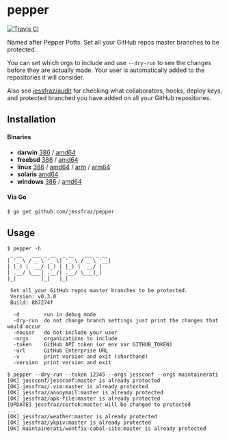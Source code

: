 # pepper

[![Travis CI](https://travis-ci.org/jessfraz/pepper.svg?branch=master)](https://travis-ci.org/jessfraz/pepper)

Named after Pepper Potts. Set all your GitHub repos master branches to be
protected.

You can set which orgs to include and use `--dry-run` to see the
changes before they are actually made. Your user is automatically added to the
repositories it will consider.

Also see [jessfraz/audit](https://github.com/jessfraz/audit) for checking what
collaborators, hooks, deploy keys, and protected branched you have added on
all your GitHub repositories.

## Installation

#### Binaries

- **darwin** [386](https://github.com/jessfraz/pepper/releases/download/v0.3.0/pepper-darwin-386) / [amd64](https://github.com/jessfraz/pepper/releases/download/v0.3.0/pepper-darwin-amd64)
- **freebsd** [386](https://github.com/jessfraz/pepper/releases/download/v0.3.0/pepper-freebsd-386) / [amd64](https://github.com/jessfraz/pepper/releases/download/v0.3.0/pepper-freebsd-amd64)
- **linux** [386](https://github.com/jessfraz/pepper/releases/download/v0.3.0/pepper-linux-386) / [amd64](https://github.com/jessfraz/pepper/releases/download/v0.3.0/pepper-linux-amd64) / [arm](https://github.com/jessfraz/pepper/releases/download/v0.3.0/pepper-linux-arm) / [arm64](https://github.com/jessfraz/pepper/releases/download/v0.3.0/pepper-linux-arm64)
- **solaris** [amd64](https://github.com/jessfraz/pepper/releases/download/v0.3.0/pepper-solaris-amd64)
- **windows** [386](https://github.com/jessfraz/pepper/releases/download/v0.3.0/pepper-windows-386) / [amd64](https://github.com/jessfraz/pepper/releases/download/v0.3.0/pepper-windows-amd64)

#### Via Go

```bash
$ go get github.com/jessfraz/pepper
```

## Usage

```console
$ pepper -h
 _ __   ___ _ __  _ __   ___ _ __
| '_ \ / _ \ '_ \| '_ \ / _ \ '__|
| |_) |  __/ |_) | |_) |  __/ |
| .__/ \___| .__/| .__/ \___|_|
|_|        |_|   |_|

 Set all your GitHub repos master branches to be protected.
 Version: v0.3.0
 Build: 8b7274f

  -d        run in debug mode
  -dry-run  do not change branch settings just print the changes that would occur
  -nouser   do not include your user
  -orgs     organizations to include
  -token    GitHub API token (or env var GITHUB_TOKEN)
  -url      GitHub Enterprise URL
  -v        print version and exit (shorthand)
  -version  print version and exit
```

```console
$ pepper --dry-run --token 12345 --orgs jessconf --orgs maintainerati
[OK] jessconf/jessconf:master is already protected
[OK] jessfraz/.vim:master is already protected
[OK] jessfraz/anonymail:master is already protected
[OK] jessfraz/apk-file:master is already protected
[UPDATE] jessfraz/certok:master will be changed to protected
...
[OK] jessfraz/weather:master is already protected
[OK] jessfraz/ykpiv:master is already protected
[OK] maintainerati/wontfix-cabal-site:master is already protected
```
